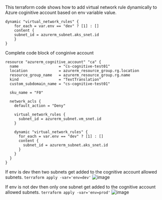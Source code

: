 This terraform code shows how to add virtual network rule dynamically to Azure coginitive account based on env variable value.

```
dynamic "virtual_network_rules" {
    for_each = var.env == "dev" ? [1] : []
    content {
    subnet_id = azurerm_subnet.aks_snet.id
    }
}
```

Complete code block of conginive account

```
resource "azurerm_cognitive_account" "ca" {
  name                  = "cs-cognitive-test01"
  location              = azurerm_resource_group.rg.location
  resource_group_name   = azurerm_resource_group.rg.name
  kind                  = "TextTranslation"
  custom_subdomain_name = "cs-cognitive-test01"

  sku_name = "F0"

  network_acls {
    default_action = "Deny"

    virtual_network_rules {
      subnet_id = azurerm_subnet.vm_snet.id
    }

    dynamic "virtual_network_rules" {
      for_each = var.env == "dev" ? [1] : []
      content {
        subnet_id = azurerm_subnet.aks_snet.id
      }
    }
  }
}
```

If env is dev then two subnets get added to the cognitive account allowed subnets.
`terraform apply -var='env=dev'`
![image](https://user-images.githubusercontent.com/20109548/235071594-baf100b8-2943-4b88-a2b6-98d5a894309d.png)

If env is not dev then only one subnet get added to the cognitive account allowed subnets.
`terraform apply -var='env=prod'`
![image](https://user-images.githubusercontent.com/20109548/235071669-73e3d382-4a22-4da2-b14c-a144c0d8137b.png)
